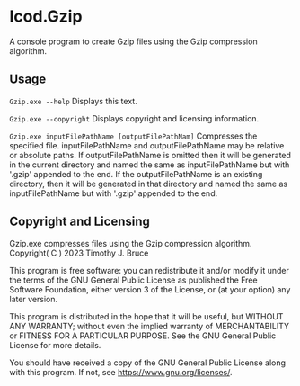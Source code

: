# Icod.Gzip
A console program to create Gzip files using the Gzip compression algorithm.

## Usage
`Gzip.exe --help`
Displays this text.

`Gzip.exe --copyright`
Displays copyright and licensing information.

`Gzip.exe inputFilePathName [outputFilePathNam]`
Compresses the specified file.
inputFilePathName and outputFilePathName may be relative or absolute paths.
If outputFilePathName is omitted then it will be generated in the current directory and named the same as inputFilePathName but with '.gzip' appended to the end.
If the outputFilePathName is an existing directory, then it will be generated in that directory and named the same as inputFilePathName but with '.gzip' appended to the end.

## Copyright and Licensing
Gzip.exe compresses files using the Gzip compression algorithm.
Copyright( C ) 2023 Timothy J. Bruce

This program is free software: you can redistribute it and/or modify
it under the terms of the GNU General Public License as published 
the Free Software Foundation, either version 3 of the License, or
(at your option) any later version.

This program is distributed in the hope that it will be useful,
but WITHOUT ANY WARRANTY; without even the implied warranty of
MERCHANTABILITY or FITNESS FOR A PARTICULAR PURPOSE.  See the
GNU General Public License for more details.

You should have received a copy of the GNU General Public License
along with this program.  If not, see <https://www.gnu.org/licenses/>.
